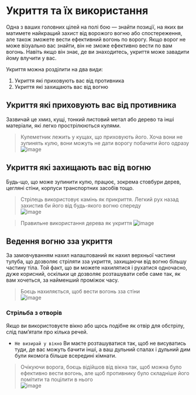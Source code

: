# Укриття та їх використання
Одна з ваших головних цілей на полі бою — знайти позиції, на яких ви матимете найкращий захист від ворожого вогню або спостереження, але також зможете вести ефективний вогонь по ворогу. Якщо ворог не може візуально вас знайти, він не зможе ефективно вести по вам вогонь. Навіть якщо він знає, де ви знаходитесь, укриття може завадити йому влучити у вас.

Укриття можна розділити на два види:
1. Укриття які приховують вас від противника
2. Укриття які захищають вас від вогню

## Укриття які приховують вас від противника
Зазвичай це хмиз, кущі, тонкий листовий метал або дерево та інші матеріали, які легко прострілюються кулями.
> Кулеметник лежить у кущах, що приховують його. Хоча вони не зупинять кулю, вони можуть не дати ворогу побачити його одразу    
> ![image](https://github.com/vsrJaguar/Materials/assets/68085487/a9d8766b-e5f2-43d7-a32d-0ebf709936b2)

## Укриття які захищають вас від вогню
Будь-що, що може зупинити кулю, працює, зокрема стовбури дерев, цегляні стіни, корпуси транспортних засобів тощо.
> Стрілець використовує камінь як прикриття. Легкий рух назад захистив би його від будь-якого вогню спереду    
> ![image](https://github.com/vsrJaguar/Materials/assets/68085487/ef35d119-bc3c-42da-bb71-1aaf964dc120)

> Правильне використання дерева як укриття
> ![image](https://github.com/vsrJaguar/Materials/assets/68085487/ef909d02-79cf-47d7-8117-30cdf0563ded)

## Ведення вогню зза укриття
За замовчуванням нахил налаштований як нахил верхньої частини тулуба, що дозволяє стріляти зза укриття, захищаючи від вогню більшу частину тіла. Той факт, що ви можете нахилятися і рухатися одночасно, дуже корисний, оскільки це дозволяє розташувати себе саме так, як вам хочеться, за найменший проміжок часу.
> Боєць нахиляється, щоб вести вогонь зза стіни  
> ![image](https://github.com/vsrJaguar/Materials/assets/68085487/057e9e3a-4757-4b6c-97ce-0a61128275c4)

### Стрільба з отворів
Якщо ви використовуєте вікно або щось подібне як отвір для обстрілу, слід пам’ятати про кілька речей.
- `Не визирай у вікно` Ви маєте розташуватися так, щоб не висуватись туди, де вас можуть бачити інші, а ваш дульний спалах і дульний дим були якомога більше всередині кімнати.
> Очікуючи ворога, боєць відійшов від вікна так, щоб можна було ефективно вести вогонь, але щоб противнику було складніше його помітити та поцілити в нього  
> ![image](https://github.com/vsrJaguar/Materials/assets/68085487/dd4a68bd-019d-4794-8ae3-a15fec9177f1)
